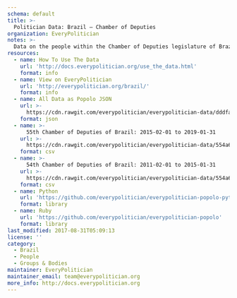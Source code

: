 ```yaml
---
schema: default
title: >-
  Politician Data: Brazil — Chamber of Deputies
organization: EveryPolitician
notes: >-
  Data on the people within the Chamber of Deputies legislature of Brazil.
resources:
  - name: How To Use The Data
    url: 'http://docs.everypolitician.org/use_the_data.html'
    format: info
  - name: View on EveryPolitician
    url: 'http://everypolitician.org/brazil/'
    format: info
  - name: All Data as Popolo JSON
    url: >-
      https://cdn.rawgit.com/everypolitician/everypolitician-data/dddfaad4abf6b71014c78e29109e44e04e2cc13a/data/Brazil/Deputies/ep-popolo-v1.0.json
    format: json
  - name: >-
      55th Chamber of Deputies of Brazil: 2015-02-01 to 2019-01-31
    url: >-
      https://cdn.rawgit.com/everypolitician/everypolitician-data/554a6cb306153130ac5558e4c015471d63e57cb7/data/Brazil/Deputies/term-55.csv
    format: csv
  - name: >-
      54th Chamber of Deputies of Brazil: 2011-02-01 to 2015-01-31
    url: >-
      https://cdn.rawgit.com/everypolitician/everypolitician-data/554a6cb306153130ac5558e4c015471d63e57cb7/data/Brazil/Deputies/term-54.csv
    format: csv
  - name: Python
    url: 'https://github.com/everypolitician/everypolitician-popolo-python'
    format: library
  - name: Ruby
    url: 'https://github.com/everypolitician/everypolitician-popolo'
    format: library
last_modified: 2017-08-31T05:09:13
license: ''
category:
  - Brazil
  - People
  - Groups & Bodies
maintainer: EveryPolitician
maintainer_email: team@everypolitician.org
more_info: http://docs.everypolitician.org
---
```

